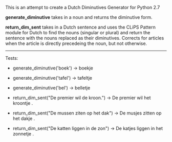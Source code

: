 This is an attempt to create a Dutch Diminutives Generator for Python 2.7

**generate_diminutive** takes in a noun and returns the diminutive form. 

__return_dim_sent__ takes in a Dutch sentence and uses the CLiPS Pattern module for Dutch to find the 
nouns (singular or plural) and return the sentence with the nouns replaced as their diminutives. 
Corrects for articles when the article is directly precedeing the noun, but not otherwise. 

***

Tests: 
+ generate_diminutive('boek') -> boekje
+ generate_diminutive('tafel') -> tafeltje
+ generate_diminutive('bel') -> belletje

+ return_dim_sent("De premier wil de kroon.") -> De premier wil het kroontje .
+ return_dim_sent("De mussen ziten op het dak") -> De musjes zitten op het dakje .
+ return_dim_sent("De katten liggen in de zon") -> De katjes liggen in het zonnetje .